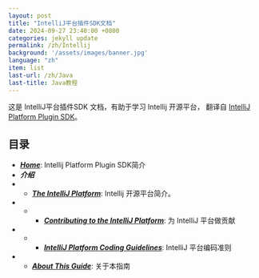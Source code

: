 ```yaml
---
layout: post
title: "IntelliJ平台插件SDK文档"
date: 2024-09-27 23:40:00 +0800
categories: jekyll update
permalink: /zh/Intellij
background: '/assets/images/banner.jpg'
language: "zh"
item: list
last-url: /zh/Java
last-title: Java教程
---
```


这是 IntelliJ平台插件SDK 文档，有助于学习 Intellij 开源平台，
翻译自 [IntelliJ Platform Plugin SDK][jetbrains]。

## 目录
- _**[Home][Home]**_: Intellij Platform Plugin SDK简介
- _**介绍**_
- - _**[The IntelliJ Platform][The IntelliJ Platform]**_: Intellij 开源平台简介。
- - - _**[Contributing to the IntelliJ Platform][Contributing to the IntelliJ Platform]**_: 为 IntelliJ 平台做贡献
- - - _**[IntelliJ Platform Coding Guidelines][IntelliJ Platform Coding Guidelines]**_: IntelliJ 平台编码准则
- - _**[About This Guide][About This Guide]**_: 关于本指南

[jetbrains]: https://plugins.jetbrains.com/docs/intellij/welcome.html
[Home]: /zh/Intellij/home
[The IntelliJ Platform]: /zh/Intellij/The-IntelliJ-Platform
[Contributing to the IntelliJ Platform]: /zh/Intellij/Contributing-to-the-IntelliJ-Platform
[IntelliJ Platform Coding Guidelines]: /zh/Intellij/IntelliJ-Platform-Coding-Guidelines
[About This Guide]: /zh/Intellij/About-This-Guide